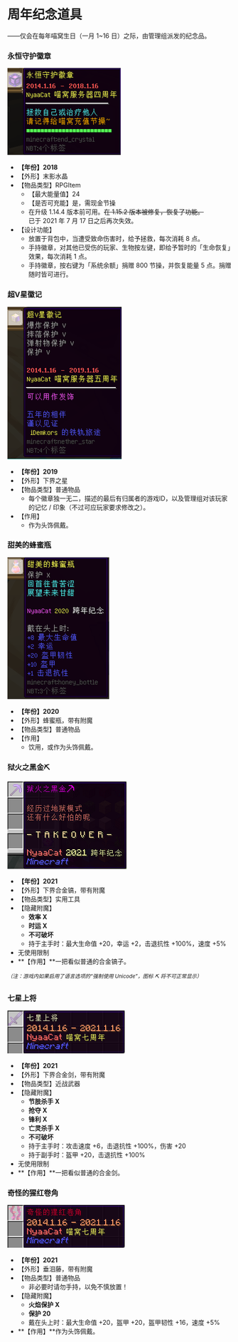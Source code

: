 # 周年纪念道具

——仅会在每年喵窝生日（一月 1~16 日）之际，由管理组派发的纪念品。

### 永恒守护徽章
![4th](../../assets/images/items/anniversary-gifts/4th.png)
- **【年份】2018**
- 【外形】末影水晶
- 【物品类型】RPGItem
  + 【最大能量值】24
  + 【是否可充能】是，需现金节操
  + 在升级 1.14.4 版本前可用。~~在 1.15.2 版本被修复，恢复了功能。~~  
    已于 2021 年 7 月 17 日之后再次失效。
- 【设计功能】
  + 放置于背包中，当遭受致命伤害时，给予拯救，每次消耗 8 点。
  + 手持徽章，对其他已受伤的玩家、生物按左键，即给予暂时的「生命恢复」效果，每次消耗 1 点。
  + 手持徽章，按右键为「系统余额」捐赠 <span class="nw-explain" title="2020 年 3 月 30 日前仅需 100 节操">800 节操</span>，并恢复能量 5 点。捐赠随时皆可进行。


### 超V星徽记
![5th](../../assets/images/items/anniversary-gifts/5th.png)
- **【年份】2019**
- 【外形】下界之星
- 【物品类型】普通物品
  + 每个徽章独一无二，描述的最后有归属者的游戏ID，以及管理组对该玩家的记忆 / 印象（不过可应玩家要求修改之）。
- 【作用】
  + 作为头饰佩戴。

### 甜美的蜂蜜瓶
![6th](../../assets/images/items/anniversary-gifts/6th.png)
- **【年份】2020**
- 【外形】蜂蜜瓶，带有附魔
- 【物品类型】普通物品
- 【作用】
  + 饮用，或作为头饰佩戴。

### 狱火之黑金⛏
![7th](../../assets/images/items/anniversary-gifts/7th-狱火之黑金镐.png)
- **【年份】2021**
- 【外形】下界合金镐，带有附魔
- 【物品类型】实用工具
- 【隐藏附魔】
  + **效率 X**
  + **时运 X**
  + **不可破坏**
  + 持于主手时：最大生命值 +20，幸运 +2，击退抗性 +100%，速度 +5%
- 无使用限制
- **【作用】**一把看似普通的合金镐子。

<sup>*（注：游戏内如果启用了语言选项的“强制使用 Unicode”，图标 ⛏ 将不可正常显示）*</sup>

### 七星上将

![7th](../../assets/images/items/anniversary-gifts/7th-七星上将2.png)
- **【年份】2021**
- 【外形】下界合金剑，带有附魔
- 【物品类型】近战武器
- 【隐藏附魔】
  + **节肢杀手 X**
  + **抢夺 X**
  + **锋利 X**
  + **亡灵杀手 X**
  + **不可破坏**
  + 持于主手时：攻击速度 +6，击退抗性 +100%，伤害 +20
  + 持于副手时：盔甲 +20，击退抗性 +100%
- 无使用限制
- **【作用】**一把看似普通的合金剑。

### 奇怪的猩红卷角

![7th](../../assets/images/items/anniversary-gifts/7th-奇怪的猩红卷角2.png)
- **【年份】2021**
- 【外形】垂泪藤，带有附魔
- 【物品类型】普通物品
  + 非必要时请勿手持，以免不慎放置！
- 【隐藏附魔】
  + **火焰保护 X**
  + **保护 20**
  + 戴在头上时：最大生命值 +20，盔甲 +20，盔甲韧性 +16，速度 +5%
- **【作用】**作为头饰佩戴。